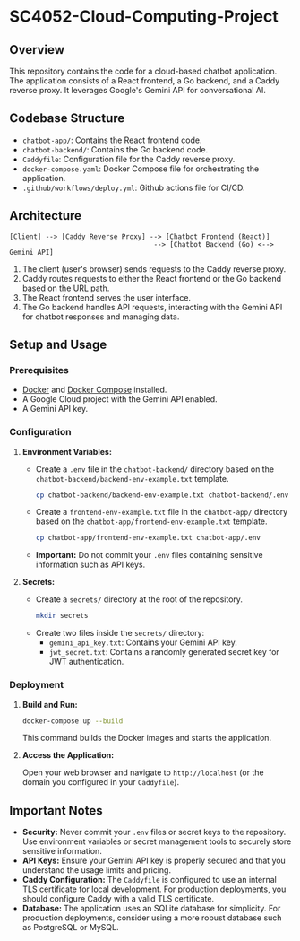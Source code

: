 # SC4052-Cloud-Computing-Project

## Overview

This repository contains the code for a cloud-based chatbot application. The application consists of a React frontend, a Go backend, and a Caddy reverse proxy. It leverages Google's Gemini API for conversational AI.

## Codebase Structure

*   `chatbot-app/`: Contains the React frontend code.
*   `chatbot-backend/`: Contains the Go backend code.
*   `Caddyfile`: Configuration file for the Caddy reverse proxy.
*   `docker-compose.yaml`: Docker Compose file for orchestrating the application.
*   `.github/workflows/deploy.yml`: Github actions file for CI/CD.

## Architecture

```
[Client] --> [Caddy Reverse Proxy] --> [Chatbot Frontend (React)]
                                    --> [Chatbot Backend (Go) <--> Gemini API]
```

1.  The client (user's browser) sends requests to the Caddy reverse proxy.
2.  Caddy routes requests to either the React frontend or the Go backend based on the URL path.
3.  The React frontend serves the user interface.
4.  The Go backend handles API requests, interacting with the Gemini API for chatbot responses and managing data.

## Setup and Usage

### Prerequisites

*   [Docker](https://www.docker.com/) and [Docker Compose](https://docs.docker.com/compose/) installed.
*   A Google Cloud project with the Gemini API enabled.
*   A Gemini API key.

### Configuration

1.  **Environment Variables:**
    *   Create a `.env` file in the `chatbot-backend/` directory based on the `chatbot-backend/backend-env-example.txt` template.
        ```bash
        cp chatbot-backend/backend-env-example.txt chatbot-backend/.env
        ```
    *   Create a `frontend-env-example.txt` file in the `chatbot-app/` directory based on the `chatbot-app/frontend-env-example.txt` template.
        ```bash
        cp chatbot-app/frontend-env-example.txt chatbot-app/.env
        ```
    *   **Important:** Do not commit your `.env` files containing sensitive information such as API keys.

2.  **Secrets:**
    *   Create a `secrets/` directory at the root of the repository.
        ```bash
        mkdir secrets
        ```
    *   Create two files inside the `secrets/` directory:
        *   `gemini_api_key.txt`: Contains your Gemini API key.
        *   `jwt_secret.txt`: Contains a randomly generated secret key for JWT authentication.

### Deployment

1.  **Build and Run:**

    ```bash
    docker-compose up --build
    ```

    This command builds the Docker images and starts the application.

2.  **Access the Application:**

    Open your web browser and navigate to `http://localhost` (or the domain you configured in your `Caddyfile`).

## Important Notes

*   **Security:** Never commit your `.env` files or secret keys to the repository. Use environment variables or secret management tools to securely store sensitive information.
*   **API Keys:** Ensure your Gemini API key is properly secured and that you understand the usage limits and pricing.
*   **Caddy Configuration:** The `Caddyfile` is configured to use an internal TLS certificate for local development. For production deployments, you should configure Caddy with a valid TLS certificate.
*   **Database:** The application uses an SQLite database for simplicity. For production deployments, consider using a more robust database such as PostgreSQL or MySQL.
